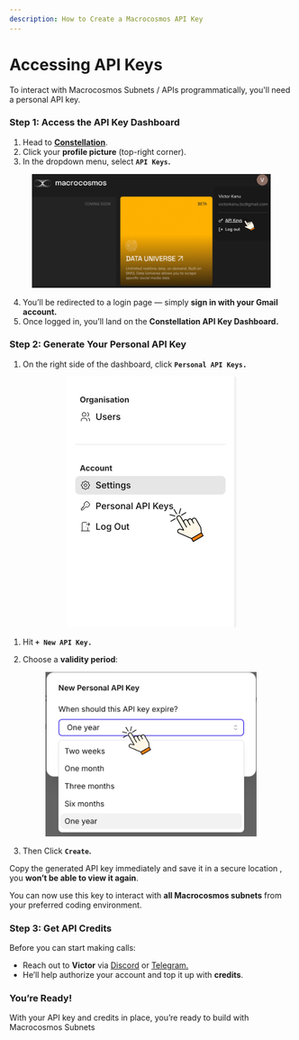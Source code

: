 ```yaml
---
description: How to Create a Macrocosmos API Key
---
```


# Accessing API Keys

To interact with Macrocosmos Subnets / APIs programmatically, you'll need a personal API key.&#x20;

### Step 1: Access the API Key Dashboard

1. Head to [**Constellation**](https://constellation.macrocosmos.ai/).
2. Click your **profile picture** (top-right corner).
3. In the dropdown menu, select **`API Keys`.**

<figure><img src="../../.gitbook/assets/Untitled design (3).png" alt="" width="563"><figcaption></figcaption></figure>

4. You’ll be redirected to a login page — simply **sign in with your Gmail account.**
5. Once logged in, you’ll land on the **Constellation API Key Dashboard.**



### Step 2: Generate Your Personal API Key

1. On the right side of the dashboard, click **`Personal API Keys.`**

<div align="center"><figure><img src="../../.gitbook/assets/Untitled design (2).png" alt="" width="303"><figcaption></figcaption></figure></div>

1. Hit **`+ New API Key.`**
2.  Choose a **validity period**:



    <figure><img src="../../.gitbook/assets/Untitled design.png" alt="" width="375"><figcaption></figcaption></figure>
3. Then Click **`Create`.**

Copy the generated API key immediately and save it in a secure location , you **won’t be able to view it again**.

You can now use this key to interact with **all Macrocosmos subnets** from your preferred coding environment.



### Step 3: Get API Credits

Before you can start making calls:

* Reach out to **Victor** via [Discord](https://discord.gg/sXJPmGTnVR) or [Telegram.](https://t.me/MacrocosmosAI)
* He’ll help authorize your account and top it up with **credits**.

### You’re Ready!

With your API key and credits in place, you’re ready to build with Macrocosmos Subnets

